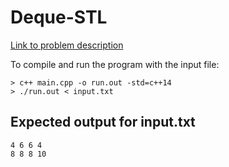 # Deque-STL

[Link to problem description](https://www.hackerrank.com/challenges/deque-stl/problem)

To compile and run the program with the input file:

```
> c++ main.cpp -o run.out -std=c++14
> ./run.out < input.txt
```

## Expected output for input.txt

```
4 6 6 4
8 8 8 10
```
